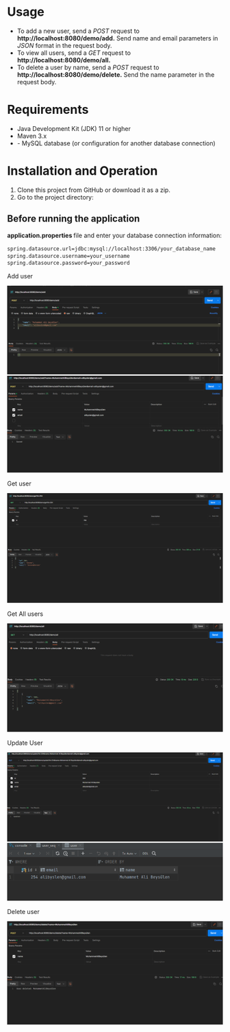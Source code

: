 <h1>Usage</h1>

<ul>

<li>     To add a new user, send a <i>POST</i> request to <strong>http://localhost:8080/demo/add.</strong> Send name and email parameters in <i>JSON</i> format in the request body.    </li>

<li>  To view all users, send a <i>GET</i> request to<strong> http://localhost:8080/demo/all.  </strong>     </li>

<li>   To delete a user by name, send a <i>POST</i> request to<strong> http://localhost:8080/demo/delete.</strong> Send the name parameter in the request body.      </li>
  
</ul>

<h1>    Requirements    </h1>
<ul>

<li>   Java Development Kit (JDK) 11 or higher  </li>
<li>  Maven 3.x</li>
<li> - MySQL database (or configuration for another database connection)
 </li>
  
</ul>

<h1> Installation and Operation </h1>
<ol>

<li> Clone this project from GitHub or download it as a zip.  </li>
<li>  Go to the project directory: </li>


  
</ol>


<h2>Before running the application   </h2>

<strong> application.properties </strong> file and enter your database connection information:

```bash
spring.datasource.url=jdbc:mysql://localhost:3306/your_database_name
spring.datasource.username=your_username
spring.datasource.password=your_password


```
Add user

![Add user ](springBoot1.png) 
![Add user ](springBoot2.png)


Get user 

![Get user](getSpringBoot.png)

Get All users

![Get All user ](springBoot3.png)


Update User

![update  user ](updateSpringBoot.png)
![update  user ](updateSpringBoot1.png)



Delete user

![Delete user ](springBoot4.png)






